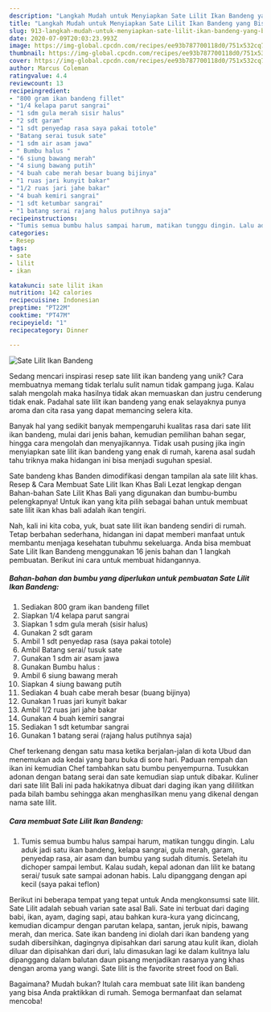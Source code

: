 ```yaml
---
description: "Langkah Mudah untuk Menyiapkan Sate Lilit Ikan Bandeng yang Bisa Manjain Lidah"
title: "Langkah Mudah untuk Menyiapkan Sate Lilit Ikan Bandeng yang Bisa Manjain Lidah"
slug: 913-langkah-mudah-untuk-menyiapkan-sate-lilit-ikan-bandeng-yang-bisa-manjain-lidah
date: 2020-07-09T20:03:23.993Z
image: https://img-global.cpcdn.com/recipes/ee93b787700118d0/751x532cq70/sate-lilit-ikan-bandeng-foto-resep-utama.jpg
thumbnail: https://img-global.cpcdn.com/recipes/ee93b787700118d0/751x532cq70/sate-lilit-ikan-bandeng-foto-resep-utama.jpg
cover: https://img-global.cpcdn.com/recipes/ee93b787700118d0/751x532cq70/sate-lilit-ikan-bandeng-foto-resep-utama.jpg
author: Marcus Coleman
ratingvalue: 4.4
reviewcount: 13
recipeingredient:
- "800 gram ikan bandeng fillet"
- "1/4 kelapa parut sangrai"
- "1 sdm gula merah sisir halus"
- "2 sdt garam"
- "1 sdt penyedap rasa saya pakai totole"
- "Batang serai tusuk sate"
- "1 sdm air asam jawa"
- " Bumbu halus "
- "6 siung bawang merah"
- "4 siung bawang putih"
- "4 buah cabe merah besar buang bijinya"
- "1 ruas jari kunyit bakar"
- "1/2 ruas jari jahe bakar"
- "4 buah kemiri sangrai"
- "1 sdt ketumbar sangrai"
- "1 batang serai rajang halus putihnya saja"
recipeinstructions:
- "Tumis semua bumbu halus sampai harum, matikan tunggu dingin. Lalu aduk jadi satu ikan bandeng, kelapa sangrai, gula merah, garam, penyedap rasa, air asam dan bumbu yang sudah ditumis. Setelah itu dichoper sampai lembut. Kalau sudah, kepal adonan dan lilit ke batang serai/ tusuk sate sampai adonan habis. Lalu dipanggang dengan api kecil (saya pakai teflon)"
categories:
- Resep
tags:
- sate
- lilit
- ikan

katakunci: sate lilit ikan 
nutrition: 142 calories
recipecuisine: Indonesian
preptime: "PT22M"
cooktime: "PT47M"
recipeyield: "1"
recipecategory: Dinner

---
```



![Sate Lilit Ikan Bandeng](https://img-global.cpcdn.com/recipes/ee93b787700118d0/751x532cq70/sate-lilit-ikan-bandeng-foto-resep-utama.jpg)

Sedang mencari inspirasi resep sate lilit ikan bandeng yang unik? Cara membuatnya memang tidak terlalu sulit namun tidak gampang juga. Kalau salah mengolah maka hasilnya tidak akan memuaskan dan justru cenderung tidak enak. Padahal sate lilit ikan bandeng yang enak selayaknya punya aroma dan cita rasa yang dapat memancing selera kita.

Banyak hal yang sedikit banyak mempengaruhi kualitas rasa dari sate lilit ikan bandeng, mulai dari jenis bahan, kemudian pemilihan bahan segar, hingga cara mengolah dan menyajikannya. Tidak usah pusing jika ingin menyiapkan sate lilit ikan bandeng yang enak di rumah, karena asal sudah tahu triknya maka hidangan ini bisa menjadi suguhan spesial.

Sate bandeng khas Banden dimodifikasi dengan tampilan ala sate lilit khas. Resep &amp; Cara Membuat Sate Lilit Ikan Khas Bali Lezat lengkap dengan Bahan-bahan Sate Lilit Khas Bali yang digunakan dan bumbu-bumbu pelengkapnya! Untuk ikan yang kita pilih sebagai bahan untuk membuat sate lilit ikan khas bali adalah ikan tengiri.


Nah, kali ini kita coba, yuk, buat sate lilit ikan bandeng sendiri di rumah. Tetap berbahan sederhana, hidangan ini dapat memberi manfaat untuk membantu menjaga kesehatan tubuhmu sekeluarga. Anda bisa membuat Sate Lilit Ikan Bandeng menggunakan 16 jenis bahan dan 1 langkah pembuatan. Berikut ini cara untuk membuat hidangannya.

<!--inarticleads1-->

##### Bahan-bahan dan bumbu yang diperlukan untuk pembuatan Sate Lilit Ikan Bandeng:

1. Sediakan 800 gram ikan bandeng fillet
1. Siapkan 1/4 kelapa parut sangrai
1. Siapkan 1 sdm gula merah (sisir halus)
1. Gunakan 2 sdt garam
1. Ambil 1 sdt penyedap rasa (saya pakai totole)
1. Ambil Batang serai/ tusuk sate
1. Gunakan 1 sdm air asam jawa
1. Gunakan  Bumbu halus :
1. Ambil 6 siung bawang merah
1. Siapkan 4 siung bawang putih
1. Sediakan 4 buah cabe merah besar (buang bijinya)
1. Gunakan 1 ruas jari kunyit bakar
1. Ambil 1/2 ruas jari jahe bakar
1. Gunakan 4 buah kemiri sangrai
1. Sediakan 1 sdt ketumbar sangrai
1. Gunakan 1 batang serai (rajang halus putihnya saja)


Chef terkenang dengan satu masa ketika berjalan-jalan di kota Ubud dan menemukan ada kedai yang baru buka di sore hari. Paduan rempah dan ikan ini kemudian Chef tambahkan satu bumbu penyempurna. Tusukkan adonan dengan batang serai dan sate kemudian siap untuk dibakar. Kuliner dari sate lilit Bali ini pada hakikatnya dibuat dari daging ikan yang dililitkan pada bilah bambu sehingga akan menghasilkan menu yang dikenal dengan nama sate lilit. 

<!--inarticleads2-->

##### Cara membuat Sate Lilit Ikan Bandeng:

1. Tumis semua bumbu halus sampai harum, matikan tunggu dingin. Lalu aduk jadi satu ikan bandeng, kelapa sangrai, gula merah, garam, penyedap rasa, air asam dan bumbu yang sudah ditumis. Setelah itu dichoper sampai lembut. Kalau sudah, kepal adonan dan lilit ke batang serai/ tusuk sate sampai adonan habis. Lalu dipanggang dengan api kecil (saya pakai teflon)


Berikut ini beberapa tempat yang tepat untuk Anda mengkonsumsi sate lilit. Sate Lilit adalah sebuah varian sate asal Bali. Sate ini terbuat dari daging babi, ikan, ayam, daging sapi, atau bahkan kura-kura yang dicincang, kemudian dicampur dengan parutan kelapa, santan, jeruk nipis, bawang merah, dan merica. Sate ikan bandeng ini diolah dari ikan bandeng yang sudah dibersihkan, dagingnya dipisahkan dari sarung atau kulit ikan, diolah diluar dan dipisahkan dari duri, lalu dimasukan lagi ke dalam kulitnya lalu dipanggang dalam balutan daun pisang menjadikan rasanya yang khas dengan aroma yang wangi. Sate lilit is the favorite street food on Bali. 

Bagaimana? Mudah bukan? Itulah cara membuat sate lilit ikan bandeng yang bisa Anda praktikkan di rumah. Semoga bermanfaat dan selamat mencoba!
